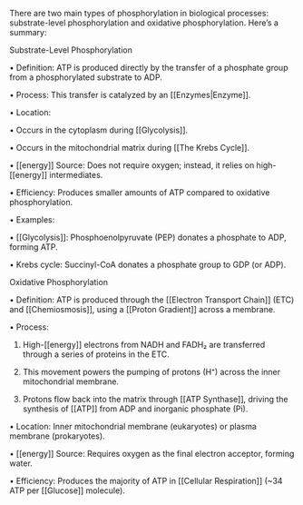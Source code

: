 
There are two main types of phosphorylation in biological processes: substrate-level phosphorylation and oxidative phosphorylation. Here’s a summary:

  

Substrate-Level Phosphorylation

• Definition: ATP is produced directly by the transfer of a phosphate group from a phosphorylated substrate to ADP.

• Process: This transfer is catalyzed by an [[Enzymes|Enzyme]].

• Location:

• Occurs in the cytoplasm during [[Glycolysis]].

• Occurs in the mitochondrial matrix during [[The Krebs Cycle]].

• [[energy]] Source: Does not require oxygen; instead, it relies on high-[[energy]] intermediates.

• Efficiency: Produces smaller amounts of ATP compared to oxidative phosphorylation.

• Examples:

• [[Glycolysis]]: Phosphoenolpyruvate (PEP) donates a phosphate to ADP, forming ATP.

• Krebs cycle: Succinyl-CoA donates a phosphate group to GDP (or ADP).

  

Oxidative Phosphorylation

• Definition: ATP is produced through the [[Electron Transport Chain]] (ETC) and [[Chemiosmosis]], using a [[Proton Gradient]] across a membrane.

• Process:

1. High-[[energy]] electrons from NADH and FADH₂ are transferred through a series of proteins in the ETC.

2. This movement powers the pumping of protons (H⁺) across the inner mitochondrial membrane.

3. Protons flow back into the matrix through [[ATP Synthase]], driving the synthesis of [[ATP]] from ADP and inorganic phosphate (Pi).

• Location: Inner mitochondrial membrane (eukaryotes) or plasma membrane (prokaryotes).

• [[energy]] Source: Requires oxygen as the final electron acceptor, forming water.

• Efficiency: Produces the majority of ATP in [[Cellular Respiration]] (~34 ATP per [[Glucose]] molecule).

  